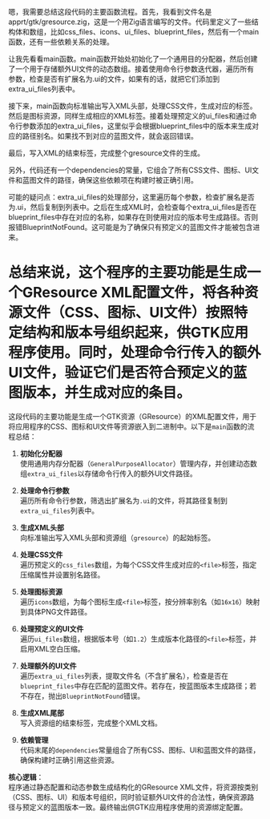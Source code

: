 嗯，我需要总结这段代码的主要函数流程。首先，我看到文件名是apprt/gtk/gresource.zig，这是一个用Zig语言编写的文件。代码里定义了一些结构体和数组，比如css_files、icons、ui_files、blueprint_files，然后有一个main函数，还有一些依赖关系的处理。

让我先看看main函数。main函数开始处初始化了一个通用目的分配器，然后创建了一个用于存储额外UI文件的动态数组。接着使用命令行参数迭代器，遍历所有参数，检查是否有扩展名为.ui的文件，如果有的话，就把它们添加到extra_ui_files列表中。

接下来，main函数向标准输出写入XML头部，处理CSS文件，生成对应的<file>标签。然后是图标资源，同样生成相应的XML标签。接着处理预定义的ui_files和通过命令行参数添加的extra_ui_files，这里似乎会根据blueprint_files中的版本来生成对应的路径别名。如果找不到对应的蓝图文件，就会返回错误。

最后，写入XML的结束标签，完成整个gresource文件的生成。

另外，代码还有一个dependencies的常量，它组合了所有CSS文件、图标、UI文件和蓝图文件的路径，确保这些依赖项在构建时被正确引用。

可能的疑问点：extra_ui_files的处理部分，这里遍历每个参数，检查扩展名是否为.ui，然后复制到列表中。之后在生成XML时，会检查每个extra_ui_files是否在blueprint_files中存在对应的名称，如果存在则使用对应的版本号生成路径。否则报错BlueprintNotFound。这可能是为了确保只有预定义的蓝图文件才能被包含进来。

总结来说，这个程序的主要功能是生成一个GResource XML配置文件，将各种资源文件（CSS、图标、UI文件）按照特定结构和版本号组织起来，供GTK应用程序使用。同时，处理命令行传入的额外UI文件，验证它们是否符合预定义的蓝图版本，并生成对应的条目。
================================================
这段代码的主要功能是生成一个GTK资源（GResource）的XML配置文件，用于将应用程序的CSS、图标和UI文件等资源嵌入到二进制中。以下是`main`函数的流程总结：

1. **初始化分配器**  
   使用通用内存分配器（`GeneralPurposeAllocator`）管理内存，并创建动态数组`extra_ui_files`以存储命令行传入的额外UI文件路径。

2. **处理命令行参数**  
   遍历所有命令行参数，筛选出扩展名为`.ui`的文件，将其路径复制到`extra_ui_files`列表中。

3. **生成XML头部**  
   向标准输出写入XML头部和资源组（`gresource`）的起始标签。

4. **处理CSS文件**  
   遍历预定义的`css_files`数组，为每个CSS文件生成对应的`<file>`标签，指定压缩属性并设置别名路径。

5. **处理图标资源**  
   遍历`icons`数组，为每个图标生成`<file>`标签，按分辨率别名（如`16x16`）映射到具体PNG文件路径。

6. **处理预定义的UI文件**  
   遍历`ui_files`数组，根据版本号（如`1.2`）生成版本化路径的`<file>`标签，并启用XML空白压缩。

7. **处理额外的UI文件**  
   遍历`extra_ui_files`列表，提取文件名（不含扩展名），检查是否在`blueprint_files`中存在匹配的蓝图文件。若存在，按蓝图版本生成路径；若不存在，抛出`BlueprintNotFound`错误。

8. **生成XML尾部**  
   写入资源组的结束标签，完成整个XML文档。

9. **依赖管理**  
   代码末尾的`dependencies`常量组合了所有CSS、图标、UI和蓝图文件的路径，确保构建时正确引用这些资源。

**核心逻辑**：  
程序通过静态配置和动态参数生成结构化的GResource XML文件，将资源按类别（CSS、图标、UI）和版本号组织，同时验证额外UI文件的合法性，确保资源路径与预定义的蓝图版本一致。最终输出供GTK应用程序使用的资源绑定配置。